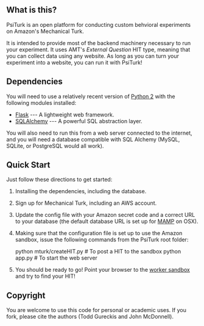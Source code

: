 
What is this?
------------

PsiTurk is an open platform for conducting custom behvioral experiments on
Amazon's Mechanical Turk. 

It is intended to provide most of the backend machinery necessary to run your
experiment. It uses AMT's _External Question_ HIT type, meaning that you can
collect data using any website. As long as you can turn your experiment into a
website, you can run it with PsiTurk!

Dependencies
------------

You will need to use a relatively recent version of [Python
2](http://python.org) with the following modules installed:

 * [Flask](http://flask.pocoo.org/) --- A lightweight web framework.
 * [SQLAlchemy](http://www.sqlalchemy.org/) --- A powerful SQL abstraction layer.

You will also need to run this from a web server connected to the internet, and
you will need a database compatible with SQL Alchemy (MySQL, SQLite, or
PostgreSQL would all work).

Quick Start
-----------

Just follow these directions to get started:

1. Installing the dependencies, including the database. 
2. Sign up for Mechanical Turk, including an AWS account.
3. Update the config file with your Amazon secret code and a correct URL to your
  database (the default database URL is set up for [MAMP](http://mamp.info) on
  OSX). 
4. Making sure that the configuration file is set up to use the Amazon sandbox,
  issue the following commands from the PsiTurk root folder:

    python mturk/createHIT.py    # To post a HIT to the sandbox
    python app.py                # To start the web server

5. You should be ready to go! Point your browser to the [worker
  sandbox](https://workersandbox.mturk.com) and try to find your HIT!

Copyright
---------
You are welcome to use this code for personal or academic uses. If you fork,
please cite the authors (Todd Gureckis and John McDonnell).



